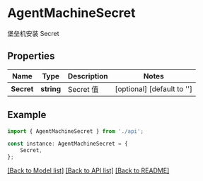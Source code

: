 # AgentMachineSecret

堡垒机安装 Secret

## Properties

Name | Type | Description | Notes
------------ | ------------- | ------------- | -------------
**Secret** | **string** | Secret 值 | [optional] [default to '']

## Example

```typescript
import { AgentMachineSecret } from './api';

const instance: AgentMachineSecret = {
    Secret,
};
```

[[Back to Model list]](../README.md#documentation-for-models) [[Back to API list]](../README.md#documentation-for-api-endpoints) [[Back to README]](../README.md)
